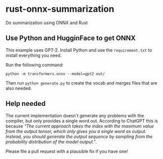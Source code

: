 # rust-onnx-summarization
Do summarization using ONNX and Rust


## Use Python and HugginFace to get ONNX
This example uses GPT-2. Install Python and use the `requirement.txt` to install everything you need.

Run the following command:

```
python -m transformers.onnx --model=gpt2 out/
```

Then run `python generate.py` to create the vocab and merges files that are also needed.

## Help needed
The current implementation doesn't generate any problems with the compiler, but only provides a single word out. According to ChatGPT this is because _"The current approach takes the index with the maximum value from the output tensor, which only gives you a single word as output. Instead, you should generate the output sequence by sampling from the probability distribution of the model output."_.

Please file a pull request with a plausible fix if you have one! 